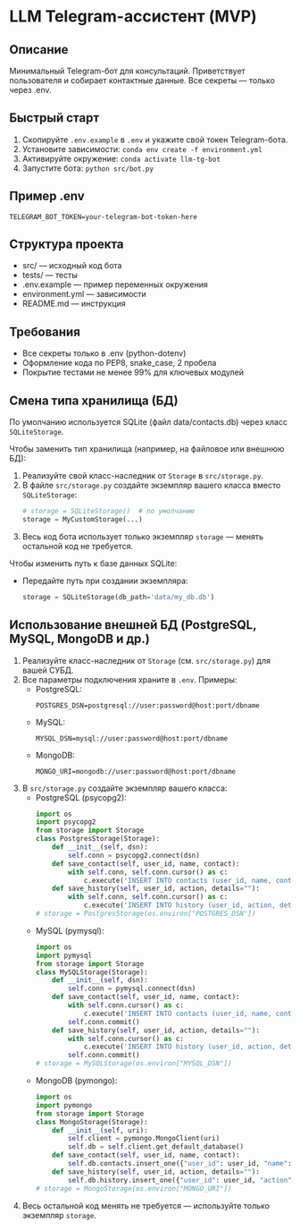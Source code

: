 # LLM Telegram-ассистент (MVP)

## Описание
Минимальный Telegram-бот для консультаций. Приветствует пользователя и собирает контактные данные. Все секреты — только через .env.

## Быстрый старт
1. Скопируйте `.env.example` в `.env` и укажите свой токен Telegram-бота.
2. Установите зависимости: `conda env create -f environment.yml`
3. Активируйте окружение: `conda activate llm-tg-bot`
4. Запустите бота: `python src/bot.py`

## Пример .env
```
TELEGRAM_BOT_TOKEN=your-telegram-bot-token-here
```

## Структура проекта
- src/ — исходный код бота
- tests/ — тесты
- .env.example — пример переменных окружения
- environment.yml — зависимости
- README.md — инструкция

## Требования
- Все секреты только в .env (python-dotenv)
- Оформление кода по PEP8, snake_case, 2 пробела
- Покрытие тестами не менее 99% для ключевых модулей 

## Смена типа хранилища (БД)

По умолчанию используется SQLite (файл data/contacts.db) через класс `SQLiteStorage`.

Чтобы заменить тип хранилища (например, на файловое или внешнюю БД):
1. Реализуйте свой класс-наследник от `Storage` в `src/storage.py`.
2. В файле `src/storage.py` создайте экземпляр вашего класса вместо `SQLiteStorage`:
   ```python
   # storage = SQLiteStorage()  # по умолчанию
   storage = MyCustomStorage(...)
   ```
3. Весь код бота использует только экземпляр `storage` — менять остальной код не требуется.

Чтобы изменить путь к базе данных SQLite:
- Передайте путь при создании экземпляра:
  ```python
  storage = SQLiteStorage(db_path='data/my_db.db')
  ``` 

## Использование внешней БД (PostgreSQL, MySQL, MongoDB и др.)

1. Реализуйте класс-наследник от `Storage` (см. `src/storage.py`) для вашей СУБД.
2. Все параметры подключения храните в `.env`. Примеры:
   - PostgreSQL:
     ```
     POSTGRES_DSN=postgresql://user:password@host:port/dbname
     ```
   - MySQL:
     ```
     MYSQL_DSN=mysql://user:password@host:port/dbname
     ```
   - MongoDB:
     ```
     MONGO_URI=mongodb://user:password@host:port/dbname
     ```
3. В `src/storage.py` создайте экземпляр вашего класса:
   - PostgreSQL (psycopg2):
     ```python
     import os
     import psycopg2
     from storage import Storage
     class PostgresStorage(Storage):
         def __init__(self, dsn):
             self.conn = psycopg2.connect(dsn)
         def save_contact(self, user_id, name, contact):
             with self.conn, self.conn.cursor() as c:
                 c.execute('INSERT INTO contacts (user_id, name, contact, created_at) VALUES (%s, %s, %s, NOW())', (user_id, name, contact))
         def save_history(self, user_id, action, details=""):
             with self.conn, self.conn.cursor() as c:
                 c.execute('INSERT INTO history (user_id, action, details, created_at) VALUES (%s, %s, %s, NOW())', (user_id, action, details))
     # storage = PostgresStorage(os.environ["POSTGRES_DSN"])
     ```
   - MySQL (pymysql):
     ```python
     import os
     import pymysql
     from storage import Storage
     class MySQLStorage(Storage):
         def __init__(self, dsn):
             self.conn = pymysql.connect(dsn)
         def save_contact(self, user_id, name, contact):
             with self.conn.cursor() as c:
                 c.execute('INSERT INTO contacts (user_id, name, contact, created_at) VALUES (%s, %s, %s, NOW())', (user_id, name, contact))
             self.conn.commit()
         def save_history(self, user_id, action, details=""):
             with self.conn.cursor() as c:
                 c.execute('INSERT INTO history (user_id, action, details, created_at) VALUES (%s, %s, %s, NOW())', (user_id, action, details))
             self.conn.commit()
     # storage = MySQLStorage(os.environ["MYSQL_DSN"])
     ```
   - MongoDB (pymongo):
     ```python
     import os
     import pymongo
     from storage import Storage
     class MongoStorage(Storage):
         def __init__(self, uri):
             self.client = pymongo.MongoClient(uri)
             self.db = self.client.get_default_database()
         def save_contact(self, user_id, name, contact):
             self.db.contacts.insert_one({"user_id": user_id, "name": name, "contact": contact, "created_at": datetime.utcnow()})
         def save_history(self, user_id, action, details=""):
             self.db.history.insert_one({"user_id": user_id, "action": action, "details": details, "created_at": datetime.utcnow()})
     # storage = MongoStorage(os.environ["MONGO_URI"])
     ```
4. Весь остальной код менять не требуется — используйте только экземпляр `storage`. 